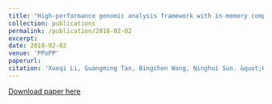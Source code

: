 ```yaml
---
title: "High-performance genomic analysis framework with in-memory computing"
collection: publications
permalink: /publication/2018-02-02
excerpt:
date: 2018-02-02
venue: 'PPoPP'
paperurl:
citation: 'Xueqi Li, Guangming Tan, Bingchen Wang, Ninghui Sun. &quot;High-performance genomic analysis framework with in-memory computing.&quot; <i>ACM SIGPLAN Symposium on Principles and Practice of Parallel Programming (PPoPP) 2018: 317-328.</i>'
---
```


[Download paper here](http://academicpages.github.io/files/paper2.pdf)
